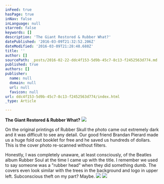 ```yaml
---
inFeed: true
hasPage: true
inNav: false
inLanguage: null
starred: false
keywords: []
description: 'The Giant Restored & Rubber What?'
datePublished: '2016-03-09T21:32:52.206Z'
dateModified: '2016-03-09T21:28:48.688Z'
title: ''
author: []
sourcePath: _posts/2016-02-22-ddc4f153-5d9b-45c7-8c13-f2452563d774.md
published: true
authors: []
publisher:
  name: null
  domain: null
  url: null
  favicon: null
url: ddc4f153-5d9b-45c7-8c13-f2452563d774/index.html
_type: Article

---
```

**The Giant Restored & Rubber What?**
![](https://s3-us-west-2.amazonaws.com/the-grid-img/p/bfba2fe8fbb462c6a69db0133db65abb66dd5cbd.jpg)

On the original printings of Rubber Skull the photo came out extremely dark and it was difficult to see any detail. Our good friend Brandan Pierard made us a huge fold out booklet for free and he saved us hundreds of dollars. This is the cover photo re-scanned without filters. 

Honestly, I was completely unaware, at least consciously, of the Beatles album Rubber Soul at the time I came up with the title. I remember we used to say someone was a "rubber head" when they did something dumb. The covers even look similar with the trees in the background and logo in upper left. Subconscious theft on my part? Maybe. ![](https://s3-us-west-2.amazonaws.com/the-grid-img/p/2cddbd967c1d6c9b6e2dee6638d5ddc8cabafda4.jpg)
![](https://s3-us-west-2.amazonaws.com/the-grid-img/p/24c67359b0f082d520d152fa9187e87669bb5920.jpg)